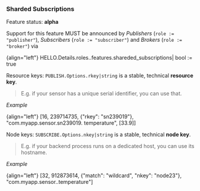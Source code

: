 ### Sharded Subscriptions

Feature status: **alpha**

Support for this feature MUST be announced by *Publishers* (`role := "publisher"`), *Subscribers* (`role := "subscriber"`) and *Brokers* (`role := "broker"`) via

{align="left"}
        HELLO.Details.roles.<role>.features.shareded_subscriptions|
            bool := true

Resource keys: `PUBLISH.Options.rkey|string` is a stable, technical **resource key**.

> E.g. if your sensor has a unique serial identifier, you can use that.

*Example*

{align="left"}
        [16, 239714735, {"rkey": "sn239019"}, "com.myapp.sensor.sn239019. 
            temperature", [33.9]]


Node keys: `SUBSCRIBE.Options.nkey|string` is a stable, technical **node key**.

> E.g. if your backend process runs on a dedicated host, you can use its hostname.

*Example*

{align="left"}
        [32, 912873614, {"match": "wildcard", "nkey": "node23"}, 
            "com.myapp.sensor..temperature"]
